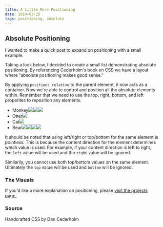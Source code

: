 ```yaml
---
title: A Little More Positioning
date: 2014-03-25
tags: positioning, absolute
---
```


<article>
<h1>Absolute Positioning</h1>

<p>I wanted to make a quick post to expand on positioning with a small example.</p>

<p>Taking a look below, I decided to create a small list demonstrating absolute positioning. By referencing Cederholm's book on CSS we have a layout where "absolute positioning makes good sense."</p>

<p>By applying <code>position: relative</code> to the parent element, it now acts as a container. Now we're able to control and position all the absolute elements within. Remember that we need to use the top, right, bottom, and left properites to reposition any elements.</p>

<div class="animal-box">
  <ul class="animal-list">
    <li>Monkey<span class="animal-image"><img src="/images/monkey.jpg"><img src="/images/monkey.jpg"><img src="/images/monkey.jpg"></span></li>
    <li>Otter<span class="animal-image"><img src="/images/otter.jpg"></span></li>
    <li>Cat<span class="animal-image"><img src="/images/cat.jpg"></span></li>
    <li>Bear<span class="animal-image"><img src="/images/bear.jpg"><img src="/images/bear.jpg"><img src="/images/bear.jpg"><img src="/images/bear.jpg"></span></li>
  </ul>
</div>

<p>It should be noted that using left/right or top/bottom for the same element is pointless. This is because the content direction for the element determines which value is used. For example, if your content direction is left to right, the <code>left</code> value will be used and the <code>right</code> value will be ignored.</p>

<p>Similarily, you cannot use both top/bottom values on the same element. Ultimately the <code>top</code> value will be used and <code>bottom</code> will be ignored.</p>

<h3>The Visuals</h3>
<p>If you'd like a more explanation on positioning, please <a class="underline" href="/project-position/index.html">visit the projects page.</a></p>

<h3>Source</h3>
<p>Handcrafted CSS by Dan Cederholm</p>
</article>


